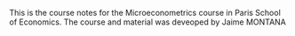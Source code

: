 This is the course notes for the Microeconometrics course in Paris School of Economics. The course and material was deveoped by Jaime MONTANA